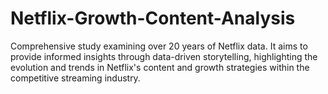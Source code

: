 # Netflix-Growth-Content-Analysis
Comprehensive study examining over 20 years of Netflix data. It aims to provide informed insights through data-driven storytelling, highlighting the evolution and trends in Netflix's content and growth strategies within the competitive streaming industry.
